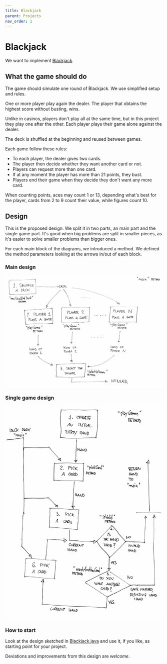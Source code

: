 ```yaml
---
title: Blackjack
parent: Projects
nav_order: 1
---
```


# Blackjack

We want to implement [Blackjack](https://en.wikipedia.org/wiki/Blackjack).

## What the game should do

The game should simulate one round of Blackjack.
We use simplified setup and rules.

One or more player play again the dealer.
The player that obtains the highest score without busting, wins.

Unlike in casinos, players don't play all at the same time,
but in this project they play one after the other.
Each player plays their game alone against the dealer.

The deck is shuffled at the beginning and reused between games.

Each game follow these rules:

- To each player, the dealer gives two cards.
- The player then decide whether they want another card or not.
- Players can request more than one card.
- If at any moment the player has more than 21 points, they bust.
- Players end their game when they decide they don't want any more card.

When counting points, aces may count 1 or 13, depending what's
best for the player, cards from 2 to 9 count their value,
while figures count 10.

## Design

This is the proposed design. We split it in two parts,
an main part and the single game part.
It's good when big problems are split in smaller pieces,
as it's easier to solve smaller problems than bigger ones.

For each main block of the diagrams, we introduced a method.
We defined the method parameters looking at the arrows in/out of each block.

### Main design

![Main design](main-design.jpeg)

### Single game design

![Single game design](single-game-design.jpeg)

### How to start

Look at the design sketched in [Blackjack.java](Blackjack.java) and use it,
if you like, as starting point for your project.

Deviations and improvements from this design are *welcome*.
